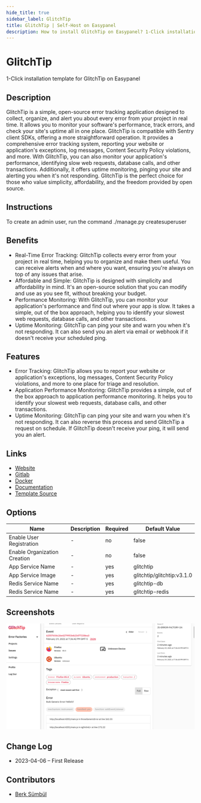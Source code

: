 ```yaml
---
hide_title: true
sidebar_label: GlitchTip
title: GlitchTip | Self-Host on Easypanel
description: How to install GlitchTip on Easypanel? 1-Click installation template for GlitchTip on Easypanel
---
```


<!-- generated -->

# GlitchTip

1-Click installation template for GlitchTip on Easypanel

## Description

GlitchTip is a simple, open-source error tracking application designed to collect, organize, and alert you about every error from your project in real time. It allows you to monitor your software&#39;s performance, track errors, and check your site&#39;s uptime all in one place. GlitchTip is compatible with Sentry client SDKs, offering a more straightforward operation. It provides a comprehensive error tracking system, reporting your website or application&#39;s exceptions, log messages, Content Security Policy violations, and more. With GlitchTip, you can also monitor your application&#39;s performance, identifying slow web requests, database calls, and other transactions. Additionally, it offers uptime monitoring, pinging your site and alerting you when it&#39;s not responding. GlitchTip is the perfect choice for those who value simplicity, affordability, and the freedom provided by open source.

## Instructions

To create an admin user, run the command ./manage.py createsuperuser

## Benefits

- Real-Time Error Tracking: GlitchTip collects every error from your project in real time, helping you to organize and make them useful. You can receive alerts when and where you want, ensuring you're always on top of any issues that arise.
- Affordable and Simple: GlitchTip is designed with simplicity and affordability in mind. It's an open-source solution that you can modify and use as you see fit, without breaking your budget.
- Performance Monitoring: With GlitchTip, you can monitor your application's performance and find out where your app is slow. It takes a simple, out of the box approach, helping you to identify your slowest web requests, database calls, and other transactions.
- Uptime Monitoring: GlitchTip can ping your site and warn you when it's not responding. It can also send you an alert via email or webhook if it doesn't receive your scheduled ping.

## Features

- Error Tracking: GlitchTip allows you to report your website or application's exceptions, log messages, Content Security Policy violations, and more to one place for triage and resolution.
- Application Performance Monitoring: GlitchTip provides a simple, out of the box approach to application performance monitoring. It helps you to identify your slowest web requests, database calls, and other transactions.
- Uptime Monitoring: GlitchTip can ping your site and warn you when it's not responding. It can also reverse this process and send GlitchTip a request on schedule. If GlitchTip doesn't receive your ping, it will send you an alert.

## Links

- [Website](https://glitchtip.com/)
- [Gitlab](https://gitlab.com/glitchtip)
- [Docker](https://hub.docker.com/r/glitchtip/glitchtip)
- [Documentation](https://glitchtip.com/documentation)
- [Template Source](https://github.com/easypanel-io/templates/tree/main/templates/glitchtip)

## Options

Name | Description | Required | Default Value
-|-|-|-
Enable User Registration | - | no | false
Enable Organization Creation | - | no | false
App Service Name | - | yes | glitchtip
App Service Image | - | yes | glitchtip/glitchtip:v3.1.0
Redis Service Name | - | yes | glitchtip-db
Redis Service Name | - | yes | glitchtip-redis

## Screenshots

![GlitchTip Screenshot](./assets/screenshot.png)

## Change Log

- 2023-04-06 – First Release

## Contributors

- [Berk Sümbül](https://berksmbl.com)
